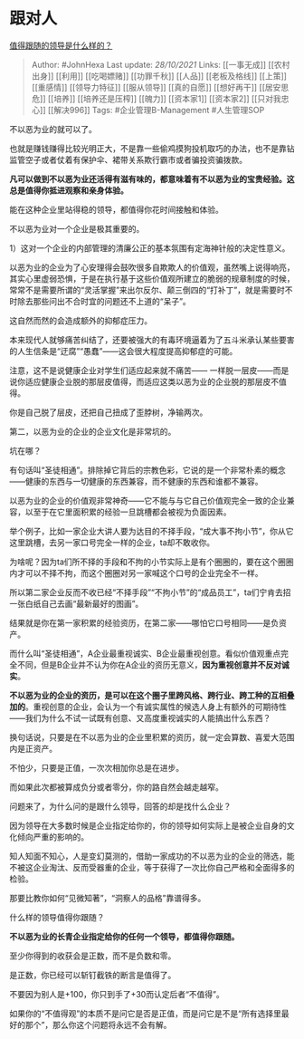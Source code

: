 # 跟对人
[值得跟随的领导是什么样的？](https://www.zhihu.com/question/491924885/answer/2187076602)

> Author: #JohnHexa 
Last update: *28/10/2021* 
Links: [[一事无成]] [[农村出身]] [[利用]] [[吃喝嫖赌]] [[功罪千秋]] [[人品]] [[老板及格线]] [[上策]] [[重感情]] [[领导力特征]] [[服从领导]] [[真的自愿]] [[想好再干]] [[居安思危]] [[培养]] [[培养还是压榨]] [[魄力]] [[资本家1]] [[资本家2]] [[只对我忠心]] [[解决996]]
Tags: #企业管理B-Management #人生管理SOP 
 

不以恶为业的就可以了。

也就是赚钱赚得比较光明正大，不是靠一些偷鸡摸狗投机取巧的办法，也不是靠钻监管空子或者仗着有保护伞、裙带关系欺行霸市或者骗投资骗拨款。

**凡可以做到不以恶为业还活得有滋有味的，都意味着有不以恶为业的宝贵经验。这总是值得你抵进观察和亲身体验。**

能在这种企业里站得稳的领导，都值得你花时间接触和体验。

  

不以恶为业对一个企业是极其重要的。

1）这对一个企业的内部管理的清廉公正的基本氛围有定海神针般的决定性意义。

以恶为业的企业为了心安理得会鼓吹很多自欺欺人的价值观，虽然嘴上说得响亮，其实心里虚弱恐惧，于是在执行基于这些价值观所建立的脆弱的规章制度的时候，常常不是需要所谓的“灵活掌握”来出尔反尔、颠三倒四的“打补丁”，就是需要时不时除去那些问出不合时宜的问题还不上道的“呆子”。

这自然而然的会造成额外的抑郁症压力。

本来现代人就够痛苦纠结了，还要被强大的有毒环境逼着为了五斗米承认某些要害的人生信条是“迂腐”“愚蠢”——这会很大程度提高抑郁症的可能。

注意，这不是说健康企业对学生们适应起来就不痛苦—— 一样脱一层皮——而是说你适应健康企业脱的那层皮值得，而适应这类以恶为业的企业脱的那层皮不值得。

你是自己脱了层皮，还把自己扭成了歪脖树，净输两次。

第二，以恶为业的企业的企业文化是非常坑的。

坑在哪？

有句话叫“圣徒相通”。排除掉它背后的宗教色彩，它说的是一个非常朴素的概念——健康的东西与一切健康的东西兼容，而不健康的东西和谁都不兼容。

以恶为业的企业的价值观非常神奇——它不能与与它自己价值观完全一致的企业兼容，以至于在它里面积累的经验一旦跳槽都会被视为负面因素。

举个例子，比如一家企业大讲人要为达目的不择手段，“成大事不拘小节”，你从它这里跳槽，去另一家口号完全一样的企业，ta却不敢收你。

为啥呢？因为ta们所不择的手段和不拘的小节实际上是有个圈圈的，要在这个圈圈内才可以不择不拘，而这个圈圈对另一家喊这个口号的企业完全不一样。

所以第二家企业反而不收已经“不择手段”“不拘小节”的“成品员工”，ta们宁肯去招一张白纸自己去画“最新最好的图画”。

结果就是你在第一家积累的经验资历，在第二家——哪怕它口号相同——是负资产。

而什么叫“圣徒相通”，A企业最重视诚实、B企业最重视创意。看似价值观重点完全不同，但是B企业并不认为你在A企业的资历无意义，**因为重视创意并不反对诚实**。

**不以恶为业的企业的资历，是可以在这个圈子里跨风格、跨行业、跨工种的互相叠加的**。重视创意的企业，会认为一个有诚实属性的候选人身上有额外的可期待性——我们为什么不试一试既有创意、又高度重视诚实的人能搞出什么东西？

换句话说，只要是在不以恶为业的企业里积累的资历，就一定会算数、喜爱大范围内是正资产。

不怕少，只要是正值，一次次相加你总是在进步。

而如果此次都被算成负分或者零分，你的路自然会越走越窄。

  

问题来了，为什么问的是跟什么领导，回答的却是找什么企业？

因为领导在大多数时候是企业指定给你的，你的领导如何实际上是被企业自身的文化倾向严重的影响的。

知人知面不知心，人是变幻莫测的，借助一家成功的不以恶为业的企业的筛选，能不被这企业淘汰、反而受器重的企业，等于获得了一次比你自己严格和全面得多的检验。

那要比教你如何“见微知著”，“洞察人的品格”靠谱得多。

什么样的领导值得你跟随？

**不以恶为业的长青企业指定给你的任何一个领导，都值得你跟随。**

至少你得到的收获会是正数，而不是负数和零。

是正数，你已经可以斩钉截铁的断言是值得了。

不要因为别人是+100，你只到手了+30而认定后者“不值得”。

如果你的“不值得观”的本质不是问它是否是正值，而是问它是不是“所有选择里最好的那个”，那么你这个问题将永远不会有解。